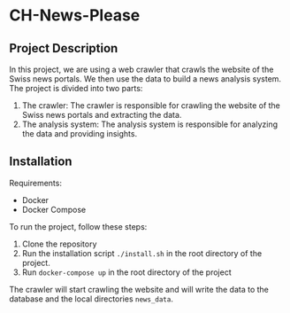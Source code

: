 # CH-News-Please


## Project Description
In this project, we are using a web crawler that crawls the website of the Swiss news portals. We then use the 
data to build a news analysis system. The project is divided into two parts:
1. The crawler: The crawler is responsible for crawling the website of the Swiss news portals and extracting the data.
2. The analysis system: The analysis system is responsible for analyzing the data and providing insights.

## Installation
Requirements:
- Docker
- Docker Compose

To run the project, follow these steps:
1. Clone the repository
2. Run the installation script `./install.sh` in the root directory of the project.
3. Run `docker-compose up` in the root directory of the project

The crawler will start crawling the website and will write the data to the database and the local 
directories `news_data`.

